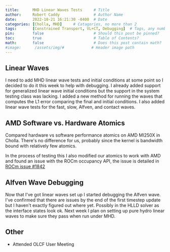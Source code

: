 ```yaml
---
title:      MHD Linear Waves Tests     # Title
author:     Robert Caddy               # Author Name
date:       2022-10-21 16:21:30 -0400  # Date
categories: [Cholla, MHD]     # Catagories, no more than 2
tags:       [Constrained Transport, VL+CT, Debugging]  # Tags, any number
pin:        false                      # Should this post be pinned?
toc:        true                       # Table of Contents?
math:       false                      # Does this post contain math?
#image:      /assets/img/#            # Header image path
---
```


## Linear Waves

I need to add MHD linear wave tests and initial conditions at some point so I
decided to do it this week to help with debugging. I already added support for
generalized linear wave initial conditions but the support in the system testing
class was lacking. I added a new method for running the waves that computes the
L1 error comparing the final and initial conditions. I also added linear wave
tests for the fast, slow, Alfven, and contact waves.

## AMD Software vs. Hardware Atomics

Compared hardware vs software performance atomics on AMD MI250X in Cholla.
There's no difference for us, probably since the kernel is bandwidth bound with
relatively few atomics.

In the process of testing this I also modified our atomics to work with AMD and
found an issue with the ROCm occupancy API, the issue is detailed in [ROCm issue
\#1842](https://github.com/RadeonOpenCompute/ROCm/issues/1842)

## Alfven Wave Debugging

Now that I've got linear waves set up I started debugging the Alfven wave. I've
confirmed that there are issues by the end of the first timestep update but I
haven't exactly figured out where yet. Possibly in the HLLD solver as the
interface states look ok. Next week I plan on setting up pure hydro linear waves
to make sure they pass when run under MHD.

## Other

- Attended OLCF User Meeting
